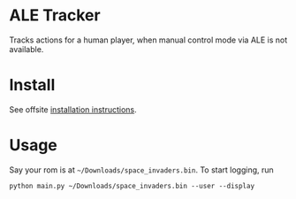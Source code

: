 # ALE Tracker
Tracks actions for a human player, when manual control mode via ALE is not
available.

# Install

See offsite [installation instructions](http://alvinwan.com/installing-arcade-learning-environment-with-python3-on-macosx/).

# Usage

Say your rom is at `~/Downloads/space_invaders.bin`. To start logging, run

```
python main.py ~/Downloads/space_invaders.bin --user --display
```
